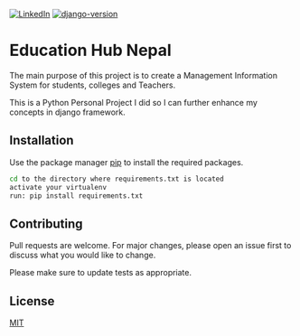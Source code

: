 [![LinkedIn][linkedin-shield]][linkedin-url]
[![django-version]][django]

<!-- # Hosted on Heroku

This project is hosted on heroku server. If you would like to take a look visit:
https://bijeshdjangoblog.herokuapp.com/ -->

# Education Hub Nepal

The main purpose of this project is to create a Management Information System for students, colleges and Teachers.

This is a Python Personal Project I did so I can further enhance my concepts in django framework. 


## Installation

Use the package manager [pip](https://pip.pypa.io/en/stable/) to install the required packages.

```bash
cd to the directory where requirements.txt is located
activate your virtualenv
run: pip install requirements.txt
```

<!-- ## Usage

```python
import foobar

foobar.pluralize('word') # returns 'words'
foobar.pluralize('goose') # returns 'geese'
foobar.singularize('phenomena') # returns 'phenomenon'
``` -->

## Contributing
Pull requests are welcome. For major changes, please open an issue first to discuss what you would like to change.

Please make sure to update tests as appropriate.

## License
[MIT](https://choosealicense.com/licenses/mit/)

<!-- MARKDOWN LINKS & IMAGES -->
<!-- https://www.markdownguide.org/basic-syntax/#reference-style-links -->
[linkedin-shield]: https://img.shields.io/badge/-LinkedIn-black.svg?style=flat-square&logo=linkedin&colorB=555
[linkedin-url]: https://www.linkedin.com/in/bijesh-raj-kunwar-7a1759195/
[django-version]: https://img.shields.io/pypi/v/django?label=django-version
[django]: https://pypi.org/project/djangorestframework/